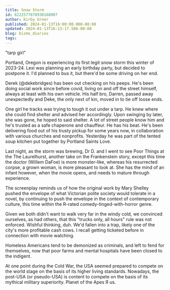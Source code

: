 ```yaml
---
title: Snow Storm
id: 6222577878938168007
author: Kirby Urner
published: 2024-01-13T16:00:00.000-08:00
updated: 2024-01-13T16:13:17.586-08:00
blog: bizmo_diaries
tags: 
---
```


[](https://www.flickr.com/photos/kirbyurner/53462028763/in/dateposted/)
"tarp girl"

Portland, Oregon is experiencing its first legit snow storm this winter of 2023-24. Lexi was planning an early birthday party, but decided to postpone it. I'd planned to bus it, but there'd be some driving on her end.

Derek (@dekebridges) has been out checking on his peeps. He's been doing social work since before covid, living on and off the street himself, always at least with his own vehicle. His half bro, Darren, passed away unexpectedly and Deke, the only next of kin, moved in to tie off loose ends.

One girl he tracks was trying to tough it out under a tarp. He knew where she could find shelter and advised her accordingly. Upon swinging by later, she was gone, he hoped to said shelter. A lot of street people know him and he's trusted as a safe chaperone and chauffeur. He has his beat. He's been delivering food out of his trusty pickup for some years now, in collaboration with various churches and nonprofits. Yesterday he was part of the tented soup kitchen put together by Portland Saints Love.

Last night, as the storm was brewing, Dr D. and I went to see Poor Things at the The Laurelhurst, another take on the Frankenstein story, except this time the doctor (Willem DaFoe) is more monster-like, whereas his resurrected corpse, a grown woman, is more pleasant to look at. She has the mind of an infant however, when the movie opens, and needs to mature through experience. 

The screenplay reminds us of how the original work by Mary Shelley pushed the envelope of what Victorian polite society would tolerate in a novel, by continuing to push the envelope in the context of contemporary culture, this time within the R-rated comedy-tinged-with-horror genre.

Given we both didn't want to walk very far in the windy cold, we convinced ourselves, as had others, that this "trucks only, all hours" rule was not enforced. Wishful thinking, duh. We'd fallen into a trap, likely one of the city's more profitable cash cows. I recall getting ticketed before in connection with movie watching.

Homeless Americans tend to be demonized as criminals, and left to fend for themselves, now that poor farms and mental hospitals have been closed to the indigent. 

At one point during the Cold War, the USA seemed prepared to compete on the world stage on the basis of its higher living standards. Nowadays, the post-USA (or pseudo-USA) is content to compete on the basis of its mythical military superiority. Planet of the Apes Я us.